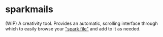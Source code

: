 sparkmails
==========

(WIP) A creativity tool. Provides an automatic, scrolling interface through which to easily browse your <a href="https://medium.com/the-writers-room/8d6e7df7ae58">"spark file"</a> and add to it as needed.

